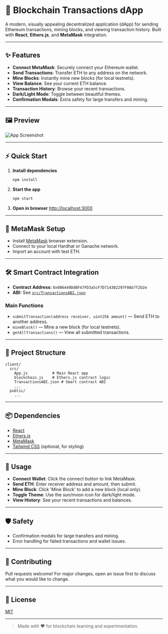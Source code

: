 # 🚀 Blockchain Transactions dApp

A modern, visually appealing decentralized application (dApp) for sending Ethereum transactions, mining blocks, and viewing transaction history. Built with **React**, **Ethers.js**, and **MetaMask** integration.

---

## ✨ Features

- **Connect MetaMask**: Securely connect your Ethereum wallet.
- **Send Transactions**: Transfer ETH to any address on the network.
- **Mine Blocks**: Instantly mine new blocks (for local testnets).
- **View Balance**: See your current ETH balance.
- **Transaction History**: Browse your recent transactions.
- **Dark/Light Mode**: Toggle between beautiful themes.
- **Confirmation Modals**: Extra safety for large transfers and mining.

---

## 🖼️ Preview

![App Screenshot](public/logo192.png)

---

## ⚡ Quick Start

1. **Install dependencies**
   ```bash
   npm install
   ```
2. **Start the app**
   ```bash
   npm start
   ```
3. **Open in browser**
   [http://localhost:3000](http://localhost:3000)

---

## 🦊 MetaMask Setup
- Install [MetaMask](https://metamask.io/) browser extension.
- Connect to your local Hardhat or Ganache network.
- Import an account with test ETH.

---

## 🛠️ Smart Contract Integration

- **Contract Address:** `0x006449DdBF47FD3a5cF7D7143B2297F0Ab7f2b2e`
- **ABI:** See [`src/TransactionsABI.json`](src/TransactionsABI.json)

### Main Functions
- `submitTransaction(address receiver, uint256 amount)` — Send ETH to another address.
- `mineBlock()` — Mine a new block (for local testnets).
- `getAllTransactions()` — View all submitted transactions.

---

## 🧩 Project Structure

```
client/
  src/
    App.js           # Main React app
    blockchain.js    # Ethers.js contract logic
    TransactionsABI.json # Smart contract ABI
    ...
  public/
    ...
```

---

## 📦 Dependencies
- [React](https://reactjs.org/)
- [Ethers.js](https://docs.ethers.org/)
- [MetaMask](https://metamask.io/)
- [Tailwind CSS](https://tailwindcss.com/) (optional, for styling)

---

## 📝 Usage

- **Connect Wallet**: Click the connect button to link MetaMask.
- **Send ETH**: Enter receiver address and amount, then submit.
- **Mine Block**: Click 'Mine Block' to add a new block (local only).
- **Toggle Theme**: Use the sun/moon icon for dark/light mode.
- **View History**: See your recent transactions and balances.

---

## 🛡️ Safety
- Confirmation modals for large transfers and mining.
- Error handling for failed transactions and wallet issues.

---

## 🤝 Contributing
Pull requests welcome! For major changes, open an issue first to discuss what you would like to change.

---

## 📄 License
[MIT](../LICENSE)

---

> Made with ❤️ for blockchain learning and experimentation.
